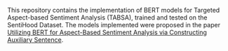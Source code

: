 This repository contains the implementation of BERT models for Targeted Aspect-based Sentiment Analysis (TABSA), trained and tested on the SentiHood Dataset. 
The models implemented were proposed in the paper [Utilizing BERT for Aspect-Based Sentiment Analysis via Constructing Auxiliary Sentence](https://arxiv.org/pdf/1903.09588.pdf).
